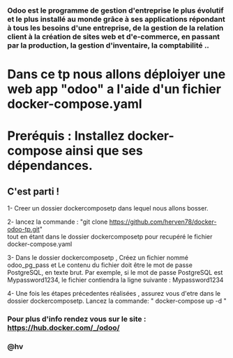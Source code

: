 ### Odoo est le programme de gestion d'entreprise le plus évolutif et le plus installé au monde grâce à ses applications répondant à tous les besoins d'une entreprise, de la gestion de la relation client à la création de sites web et d'e-commerce, en passant par la production, la gestion d'inventaire, la comptabilité ..


# Dans ce tp nous allons déploiyer une web app "odoo" a l'aide d'un fichier docker-compose.yaml

# Preréquis : Installez docker-compose ainsi que ses dépendances.

## C'est parti !  

1- Creer un dossier dockercomposetp dans lequel nous allons bosser.

2- lancez la commande : "git clone https://github.com/herven78/docker-odoo-tp.git"  
tout en étant dans le dossier dockercomposetp pour recupéré le fichier docker-compose.yaml   

3- Dans le dossier dockercomposetp , Créez un fichier nommé odoo_pg_pass et 
Le contenu du fichier doit être le mot de passe PostgreSQL, en texte brut. Par exemple, si le mot de passe PostgreSQL est Mypassword1234, le fichier contiendra la ligne suivante : Mypassword1234

4- Une fois les étapes précedentes réalisées , assurez vous d'etre dans le dossier dockercomposetp.
 Lancez la  commande: " docker-compose up -d "


### Pour plus d'info rendez vous sur le site : https://hub.docker.com/_/odoo/

### @hv

